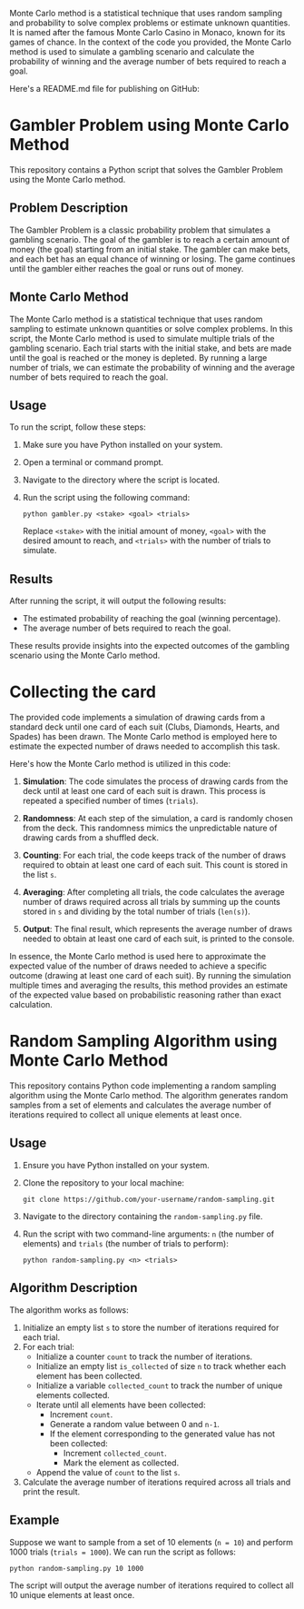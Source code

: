 Monte Carlo method is a statistical technique that uses random sampling and probability to solve complex problems or estimate unknown quantities. It is named after the famous Monte Carlo Casino in Monaco, known for its games of chance. In the context of the code you provided, the Monte Carlo method is used to simulate a gambling scenario and calculate the probability of winning and the average number of bets required to reach a goal.

Here's a README.md file for publishing on GitHub:

# Gambler Problem using Monte Carlo Method

This repository contains a Python script that solves the Gambler Problem using the Monte Carlo method.

## Problem Description

The Gambler Problem is a classic probability problem that simulates a gambling scenario. The goal of the gambler is to reach a certain amount of money (the goal) starting from an initial stake. The gambler can make bets, and each bet has an equal chance of winning or losing. The game continues until the gambler either reaches the goal or runs out of money.

## Monte Carlo Method

The Monte Carlo method is a statistical technique that uses random sampling to estimate unknown quantities or solve complex problems. In this script, the Monte Carlo method is used to simulate multiple trials of the gambling scenario. Each trial starts with the initial stake, and bets are made until the goal is reached or the money is depleted. By running a large number of trials, we can estimate the probability of winning and the average number of bets required to reach the goal.

## Usage

To run the script, follow these steps:

1. Make sure you have Python installed on your system.
2. Open a terminal or command prompt.
3. Navigate to the directory where the script is located.
4. Run the script using the following command:

   ```
   python gambler.py <stake> <goal> <trials>
   ```

   Replace `<stake>` with the initial amount of money, `<goal>` with the desired amount to reach, and `<trials>` with the number of trials to simulate.

## Results

After running the script, it will output the following results:

- The estimated probability of reaching the goal (winning percentage).
- The average number of bets required to reach the goal.

These results provide insights into the expected outcomes of the gambling scenario using the Monte Carlo method.

# Collecting the card

The provided code implements a simulation of drawing cards from a standard deck until one card of each suit (Clubs, Diamonds, Hearts, and Spades) has been drawn. The Monte Carlo method is employed here to estimate the expected number of draws needed to accomplish this task.

Here's how the Monte Carlo method is utilized in this code:

1. **Simulation**: The code simulates the process of drawing cards from the deck until at least one card of each suit is drawn. This process is repeated a specified number of times (`trials`).

2. **Randomness**: At each step of the simulation, a card is randomly chosen from the deck. This randomness mimics the unpredictable nature of drawing cards from a shuffled deck.

3. **Counting**: For each trial, the code keeps track of the number of draws required to obtain at least one card of each suit. This count is stored in the list `s`.

4. **Averaging**: After completing all trials, the code calculates the average number of draws required across all trials by summing up the counts stored in `s` and dividing by the total number of trials (`len(s)`).

5. **Output**: The final result, which represents the average number of draws needed to obtain at least one card of each suit, is printed to the console.

In essence, the Monte Carlo method is used here to approximate the expected value of the number of draws needed to achieve a specific outcome (drawing at least one card of each suit). By running the simulation multiple times and averaging the results, this method provides an estimate of the expected value based on probabilistic reasoning rather than exact calculation.


# Random Sampling Algorithm using Monte Carlo Method

This repository contains Python code implementing a random sampling algorithm using the Monte Carlo method. The algorithm generates random samples from a set of elements and calculates the average number of iterations required to collect all unique elements at least once.

## Usage

1. Ensure you have Python installed on your system.
2. Clone the repository to your local machine:

    ```
    git clone https://github.com/your-username/random-sampling.git
    ```

3. Navigate to the directory containing the `random-sampling.py` file.
4. Run the script with two command-line arguments: `n` (the number of elements) and `trials` (the number of trials to perform):

    ```
    python random-sampling.py <n> <trials>
    ```

## Algorithm Description

The algorithm works as follows:

1. Initialize an empty list `s` to store the number of iterations required for each trial.
2. For each trial:
    - Initialize a counter `count` to track the number of iterations.
    - Initialize an empty list `is_collected` of size `n` to track whether each element has been collected.
    - Initialize a variable `collected_count` to track the number of unique elements collected.
    - Iterate until all elements have been collected:
        - Increment `count`.
        - Generate a random value between 0 and `n-1`.
        - If the element corresponding to the generated value has not been collected:
            - Increment `collected_count`.
            - Mark the element as collected.
    - Append the value of `count` to the list `s`.
3. Calculate the average number of iterations required across all trials and print the result.

## Example

Suppose we want to sample from a set of 10 elements (`n = 10`) and perform 1000 trials (`trials = 1000`). We can run the script as follows:

```
python random-sampling.py 10 1000
```

The script will output the average number of iterations required to collect all 10 unique elements at least once.

